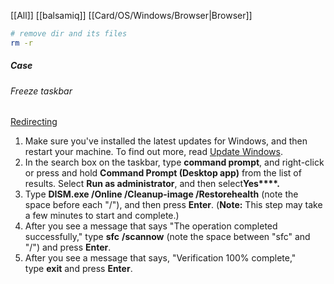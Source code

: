 [[All]]
[[balsamiq]]
[[Card/OS/Windows/Browser|Browser]]

```sh
# remove dir and its files
rm -r
```


##### Case
###### Freeze taskbar
[Redirecting](https://answers.microsoft.com/en-us/windows/forum/all/windows-taskbar-frozen/43f24ad0-ae0f-4342-a685-11248fa34435)
1. Make sure you've installed the latest updates for Windows, and then restart your machine. To find out more, read [Update Windows](https://support.microsoft.com/en-us/windows/update-windows-3c5ae7fc-9fb6-9af1-1984-b5e0412c556a).
2. In the search box on the taskbar, type **command prompt**, and right-click or press and hold **Command Prompt (Desktop app)** from the list of results. Select **Run as administrator**, and then select**Yes****.**
3. Type **DISM.exe /Online /Cleanup-image /Restorehealth** (note the space before each "/"), and then press **Enter**. (**Note:** This step may take a few minutes to start and complete.)
4. After you see a message that says "The operation completed successfully," type **sfc** **/scannow** (note the space between "sfc" and "/") and press **Enter**.
5. After you see a message that says, "Verification 100% complete," type **exit** and press **Enter**.